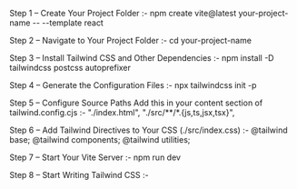 Step 1 – Create Your Project Folder :- 
    npm create vite@latest your-project-name -- --template react

Step 2 – Navigate to Your Project Folder :- 
    cd your-project-name

Step 3 – Install Tailwind CSS and Other Dependencies :- 
    npm install -D tailwindcss postcss autoprefixer

Step 4 – Generate the Configuration Files :- 
    npx tailwindcss init -p

Step 5 – Configure Source Paths
    Add this in your content section of tailwind.config.cjs :- 
    "./index.html",
    "./src/**/*.{js,ts,jsx,tsx}",

Step 6 – Add Tailwind Directives to Your CSS (./src/index.css) :- 
    @tailwind base;
    @tailwind components;
    @tailwind utilities;

Step 7 – Start Your Vite Server :- 
    npm run dev

Step 8 – Start Writing Tailwind CSS :- 
